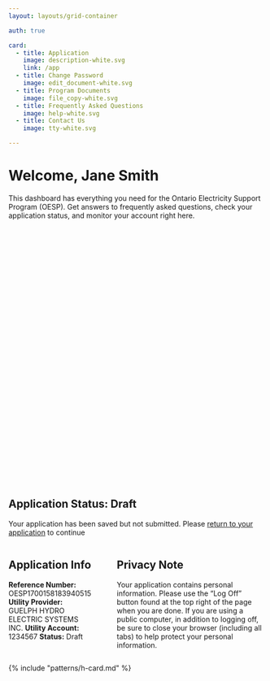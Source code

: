 ```yaml
---
layout: layouts/grid-container

auth: true

card:
  - title: Application
    image: description-white.svg
    link: /app
  - title: Change Password
    image: edit_document-white.svg
  - title: Program Documents
    image: file_copy-white.svg
  - title: Frequently Asked Questions
    image: help-white.svg
  - title: Contact Us
    image: tty-white.svg

---
```

<style>
  img {
    width: 100%;
    height: auto;
    object-fit: contain;
  }

  @media (min-width: 800px) {
  .content {
    display: flex;
    gap: 10%;
  }
  .content-left {
    width: 50%
  }
  .content-right {
    width: 100%
  }
  }
</style>

# Welcome, Jane Smith

This dashboard has everything you need for the Ontario Electricity Support Program (OESP). Get answers to frequently asked questions, check your application status, and monitor your account right here.



<div class="ontario-alert ontario-alert--informational">
    <div class="ontario-alert__header">
        <div class="ontario-alert__header-icon">
            <svg class="ontario-icon" alt="" aria-hidden="true" focusable="false" sol:category="primary" viewBox="0 0 24 24" preserveAspectRatio="xMidYMid meet"><use href="#ontario-icon-alert-information"></use></svg>
        </div>
        <h2 class="ontario-alert__header-title ontario-h4">Application Status: Draft</h2>
    </div>
    <div class="ontario-alert__body">
        <p>Your application has been saved but not submitted. Please <a href="#">return to your application</a> to continue</p>
    </div>
</div>



<div class="content">
<div class="content-left" markdown="1">

## Application Info

**Reference Number:** OESP1700158183940515
**Utility Provider:** GUELPH HYDRO ELECTRIC SYSTEMS INC.
**Utility Account:** 1234567
**Status:** Draft
</div>

<div class="content-right" markdown="1">

## Privacy Note 
Your application contains personal information. Please use the “Log Off” button found at the top right of the page when you are done. If you are using a public computer, in addition to logging off, be sure to close your browser (including all tabs) to help protect your personal information.

</div>
</div>

{% include "patterns/h-card.md" %}
